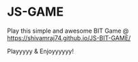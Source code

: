 # JS-GAME

Play this simple and awesome BIT Game @ https://shivamraj74.github.io/JS-BIT-GAME/

Playyyyy & Enjoyyyyyy!
